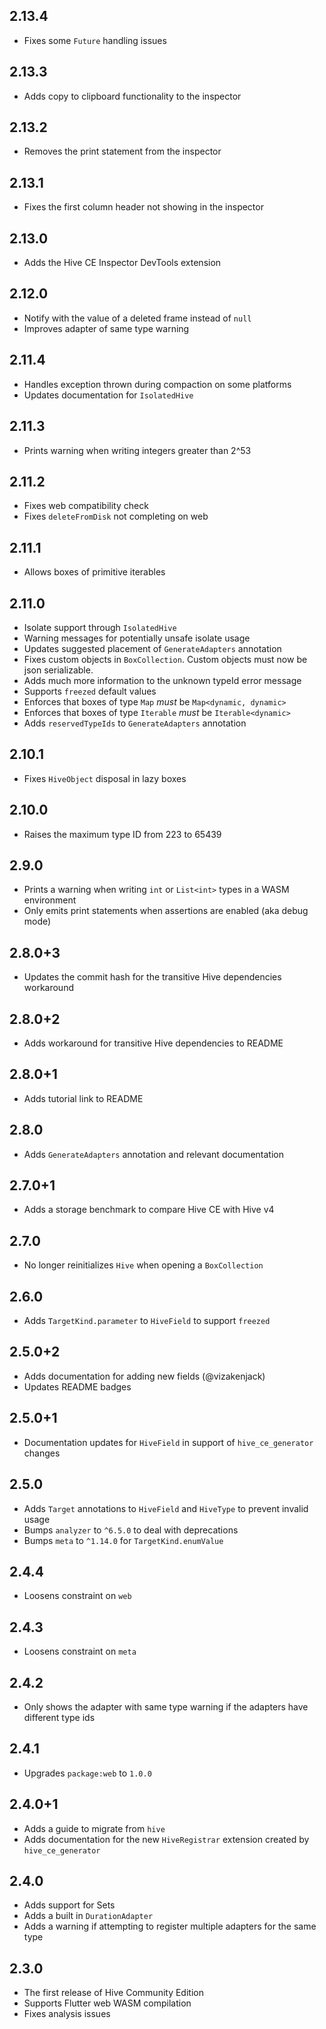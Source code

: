 ## 2.13.4

- Fixes some `Future` handling issues

## 2.13.3

- Adds copy to clipboard functionality to the inspector

## 2.13.2

- Removes the print statement from the inspector

## 2.13.1

- Fixes the first column header not showing in the inspector

## 2.13.0

- Adds the Hive CE Inspector DevTools extension

## 2.12.0

- Notify with the value of a deleted frame instead of `null`
- Improves adapter of same type warning

## 2.11.4

- Handles exception thrown during compaction on some platforms
- Updates documentation for `IsolatedHive`

## 2.11.3

- Prints warning when writing integers greater than 2^53

## 2.11.2

- Fixes web compatibility check
- Fixes `deleteFromDisk` not completing on web

## 2.11.1

- Allows boxes of primitive iterables

## 2.11.0

- Isolate support through `IsolatedHive`
- Warning messages for potentially unsafe isolate usage
- Updates suggested placement of `GenerateAdapters` annotation
- Fixes custom objects in `BoxCollection`. Custom objects must now be json serializable.
- Adds much more information to the unknown typeId error message
- Supports `freezed` default values
- Enforces that boxes of type `Map` _must_ be `Map<dynamic, dynamic>`
- Enforces that boxes of type `Iterable` _must_ be `Iterable<dynamic>`
- Adds `reservedTypeIds` to `GenerateAdapters` annotation

## 2.10.1

- Fixes `HiveObject` disposal in lazy boxes

## 2.10.0

- Raises the maximum type ID from 223 to 65439

## 2.9.0

- Prints a warning when writing `int` or `List<int>` types in a WASM environment
- Only emits print statements when assertions are enabled (aka debug mode)

## 2.8.0+3

- Updates the commit hash for the transitive Hive dependencies workaround

## 2.8.0+2

- Adds workaround for transitive Hive dependencies to README

## 2.8.0+1

- Adds tutorial link to README

## 2.8.0

- Adds `GenerateAdapters` annotation and relevant documentation

## 2.7.0+1

- Adds a storage benchmark to compare Hive CE with Hive v4

## 2.7.0

- No longer reinitializes `Hive` when opening a `BoxCollection`

## 2.6.0

- Adds `TargetKind.parameter` to `HiveField` to support `freezed`

## 2.5.0+2

- Adds documentation for adding new fields (@vizakenjack)
- Updates README badges

## 2.5.0+1

- Documentation updates for `HiveField` in support of `hive_ce_generator` changes

## 2.5.0

- Adds `Target` annotations to `HiveField` and `HiveType` to prevent invalid usage
- Bumps `analyzer` to `^6.5.0` to deal with deprecations
- Bumps `meta` to `^1.14.0` for `TargetKind.enumValue`

## 2.4.4

- Loosens constraint on `web`

## 2.4.3

- Loosens constraint on `meta`

## 2.4.2

- Only shows the adapter with same type warning if the adapters have different type ids

## 2.4.1

- Upgrades `package:web` to `1.0.0`

## 2.4.0+1

- Adds a guide to migrate from `hive`
- Adds documentation for the new `HiveRegistrar` extension created by `hive_ce_generator`

## 2.4.0

- Adds support for Sets
- Adds a built in `DurationAdapter`
- Adds a warning if attempting to register multiple adapters for the same type

## 2.3.0

- The first release of Hive Community Edition
- Supports Flutter web WASM compilation
- Fixes analysis issues
